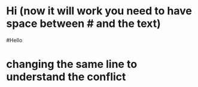 # Hi (now it will work you need to have space between # and the text)

#Hello

# changing the same line to understand the conflict
